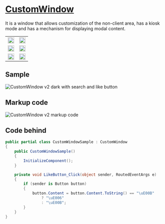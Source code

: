 ﻿# [CustomWindow](Docs/CustomWindow.md)
It is a window that allows customization of the non-client area, has a kiosk mode and has a mechanism for displaying modal content.

<table>
  <tr>
    <td>
      <img src="https://user-images.githubusercontent.com/10555640/185812976-08963675-f609-47cf-8bcc-88d998a408a0.png" style="width:100%;height: auto;" />
    </td>
    <td>
        <img src="https://user-images.githubusercontent.com/10555640/185813964-b44ac5ce-f0d3-4371-94b4-d103bce3c38b.png" style="width:100%;height: auto;" />
    </td>
  </tr>

  <tr>
    <td>
        <img src="https://user-images.githubusercontent.com/10555640/185813128-abed47b5-8fef-4d38-93ed-27397d2f4746.png" style="width:100%;height: auto;" />
    </td>
    <td>
        <img src="https://user-images.githubusercontent.com/10555640/185813130-5914cc9b-1a2c-4d2a-ab05-0afbdc5102e1.png" style="width:100%;height: auto;" />    
    </td>
  </tr>
  
  <tr>
    <td>
        <img src="https://user-images.githubusercontent.com/10555640/185813481-1277314d-23d6-487b-a6b1-c94c515fec9d.png" style="width:100%;height: auto;" />
    </td>
    <td>
        <img src="https://user-images.githubusercontent.com/10555640/185814081-7c20bbe6-5978-4b4c-97d4-fb68cf789704.png" style="width:100%;height: auto;" />    
    </td>
  </tr>
<table>
  
## Sample
![CustomWindow v2 dark with search and like button](https://user-images.githubusercontent.com/10555640/185814020-45254966-7396-4e27-b6a4-0670bf0cbce9.png)

## Markup code
![CustomWindow v2 markup code](https://user-images.githubusercontent.com/10555640/185813349-ca8288a8-f882-49c2-9526-a5b91645b2c8.png)

## Code behind
```C#
public partial class CustomWindowSample : CustomWindow
{
    public CustomWindowSample()
    {
        InitializeComponent();
    }

    private void LikeButton_Click(object sender, RoutedEventArgs e)
    {
        if (sender is Button button)
        {
            button.Content = button.Content.ToString() == "\uE00B"
                ? "\uE006"
                : "\uE00B";
        }
    }
}
```
